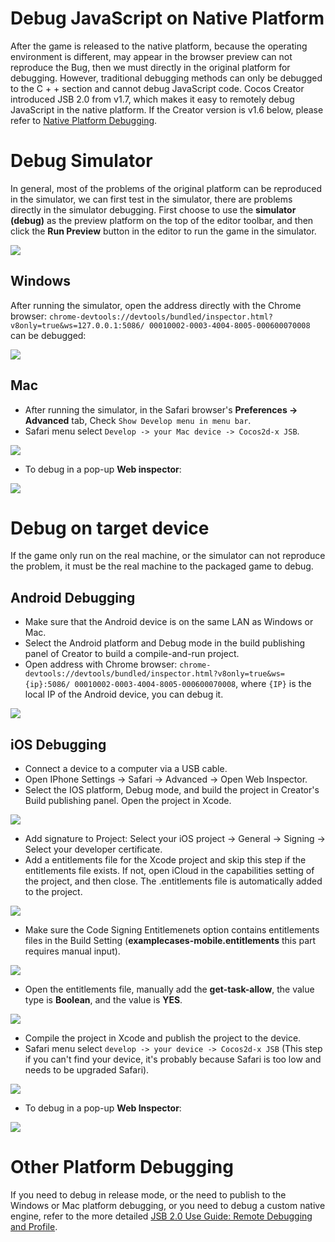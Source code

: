 # Debug JavaScript on Native Platform
After the game is released to the native platform, because the operating environment is different, may appear in the browser preview can not reproduce the Bug, then we must directly in the original platform for debugging. However, traditional debugging methods can only be debugged to the C + + section and cannot debug JavaScript code. Cocos Creator introduced JSB 2.0 from v1.7, which makes it easy to remotely debug JavaScript in the native platform. If the Creator version is v1.6 below, please refer to [Native Platform Debugging](../publish/debug-native.md).

# Debug Simulator

In general, most of the problems of the original platform can be reproduced in the simulator, we can first test in the simulator, there are problems directly in the simulator debugging. First choose to use the **simulator (debug)** as the preview platform on the top of the editor toolbar, and then click the **Run Preview** button in the editor to run the game in the simulator.

![](debug-jsb/simulator-run.png)

## Windows
After running the simulator, open the address directly with the Chrome browser: `chrome-devtools://devtools/bundled/inspector.html?v8only=true&ws=127.0.0.1:5086/ 00010002-0003-4004-8005-000600070008` can be debugged:

![](debug-jsb/v8-win32-debug.png)

## Mac
- After running the simulator, in the Safari browser's **Preferences -> Advanced** tab, Check `Show Develop menu in menu bar`.
- Safari menu select `Develop -> your Mac device -> Cocos2d-x JSB`.

![](debug-jsb/jsc-mac-debug.png)

- To debug in a pop-up **Web inspector**:

![](debug-jsb/jsc-mac-breakpoint.png)

# Debug on target device

If the game only run on the real machine, or the simulator can not reproduce the problem, it must be the real machine to the packaged game to debug.

## Android Debugging
- Make sure that the Android device is on the same LAN as Windows or Mac. 
- Select the Android platform and Debug mode in the build publishing panel of Creator to build a compile-and-run project.
- Open address with Chrome browser: `chrome-devtools://devtools/bundled/inspector.html?v8only=true&ws={ip}:5086/ 00010002-0003-4004-8005-000600070008`, where `{IP}` is the local IP of the Android device, you can debug it.

![](debug-jsb/v8-android-debug.png)

## iOS Debugging
- Connect a device to a computer via a USB cable.
- Open IPhone Settings -> Safari -> Advanced -> Open Web Inspector.
- Select the IOS platform, Debug mode, and build the project in Creator's Build publishing panel. Open the project in Xcode.

![](debug-jsb/package.png)

- Add signature to Project: Select your iOS project -> General -> Signing -> Select your developer certificate.
- Add a entitlements file for the Xcode project and skip this step if the entitlements file exists. If not, open iCloud in the capabilities setting of the project, and then close. The .entitlements file is automatically added to the project.

![](debug-jsb/jsc-entitlements.png)

- Make sure the Code Signing Entitlemenets option contains entitlements files in the Build Setting (**examplecases-mobile.entitlements** this part requires manual input).

![](debug-jsb/jsc-entitlements-check.png)

- Open the entitlements file, manually add the **get-task-allow**, the value type is **Boolean**, and the value is **YES**.

![](debug-jsb/jsc-security-key.png)

- Compile the project in Xcode and publish the project to the device.
- Safari menu select `develop -> your device -> Cocos2d-x JSB` (This step if you can't find your device, it's probably because Safari is too low and needs to be upgraded Safari).

![](debug-jsb/jsc-ios-debug.png)

- To debug in a pop-up **Web Inspector**:

![](debug-jsb/jsc-ios-breakpoint.png)

# Other Platform Debugging

If you need to debug in release mode, or the need to publish to the Windows or Mac platform debugging, or you need to debug a custom native engine, refer to the more detailed [JSB 2.0 Use Guide: Remote Debugging and Profile](../advanced-topics/jsb/JSB2.0-learning.md#remote-debugging-and-profile).